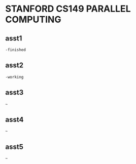 # STANFORD CS149 PARALLEL COMPUTING

## asst1
    -finished

## asst2
    -working

## asst3
    ~

## asst4
    ~

## asst5
    ~
